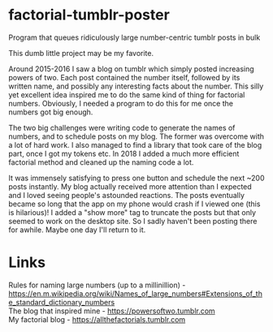 # factorial-tumblr-poster
Program that queues ridiculously large number-centric tumblr posts in bulk

This dumb little project may be my favorite.

Around 2015-2016 I saw a blog on tumblr which simply posted increasing powers of two. Each post contained the number itself, followed by its written name, and possibly any interesting facts about the number. This silly yet excellent idea inspired me to do the same kind of thing for factorial numbers. Obviously, I needed a program to do this for me once the numbers got big enough.

The two big challenges were writing code to generate the names of numbers, and to schedule posts on my blog. The former was overcome with a lot of hard work. I also managed to find a library that took care of the blog part, once I got my tokens etc. In 2018 I added a much more efficient factorial method and cleaned up the naming code a lot.

It was immensely satisfying to press one button and schedule the next ~200 posts instantly. My blog actually received more attention than I expected and I loved seeing people's astounded reactions. The posts eventually became so long that the app on my phone would crash if I viewed one (this is hilarious)! I added a "show more" tag to truncate the posts but that only seemed to work on the desktop site. So I sadly haven't been posting there for awhile. Maybe one day I'll return to it.

# Links

Rules for naming large numbers (up to a millinillion) - https://en.m.wikipedia.org/wiki/Names_of_large_numbers#Extensions_of_the_standard_dictionary_numbers<br>
The blog that inspired mine - https://powersoftwo.tumblr.com<br>
My factorial blog - https://allthefactorials.tumblr.com
